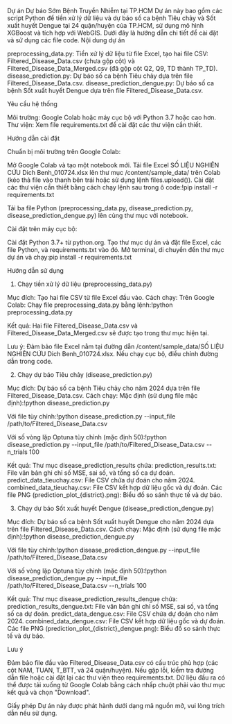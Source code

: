 Dự án Dự báo Sớm Bệnh Truyền Nhiễm tại TP.HCM
Dự án này bao gồm các script Python để tiền xử lý dữ liệu và dự báo số ca bệnh Tiêu chảy và Sốt xuất huyết Dengue tại 24 quận/huyện của TP.HCM, sử dụng mô hình XGBoost và tích hợp với WebGIS. Dưới đây là hướng dẫn chi tiết để cài đặt và sử dụng các file code.
Nội dung dự án

preprocessing_data.py: Tiền xử lý dữ liệu từ file Excel, tạo hai file CSV: Filtered_Disease_Data.csv (chưa gộp cột) và Filtered_Disease_Data_Merged.csv (đã gộp cột Q2, Q9, TD thành TP_TD).
disease_prediction.py: Dự báo số ca bệnh Tiêu chảy dựa trên file Filtered_Disease_Data.csv.
disease_prediction_dengue.py: Dự báo số ca bệnh Sốt xuất huyết Dengue dựa trên file Filtered_Disease_Data.csv.

Yêu cầu hệ thống

Môi trường: Google Colab hoặc máy cục bộ với Python 3.7 hoặc cao hơn.
Thư viện: Xem file requirements.txt để cài đặt các thư viện cần thiết.

Hướng dẫn cài đặt

Chuẩn bị môi trường trên Google Colab:

Mở Google Colab và tạo một notebook mới.
Tải file Excel SỐ LIỆU NGHIÊN CỨU Dich Benh_010724.xlsx lên thư mục /content/sample_data/ trên Colab (kéo thả file vào thanh bên trái hoặc sử dụng lệnh files.upload()).
Cài đặt các thư viện cần thiết bằng cách chạy lệnh sau trong ô code:!pip install -r requirements.txt


Tải ba file Python (preprocessing_data.py, disease_prediction.py, disease_prediction_dengue.py) lên cùng thư mục với notebook.


Cài đặt trên máy cục bộ:

Cài đặt Python 3.7+ từ python.org.
Tạo thư mục dự án và đặt file Excel, các file Python, và requirements.txt vào đó.
Mở terminal, di chuyển đến thư mục dự án và chạy:pip install -r requirements.txt





Hướng dẫn sử dụng
1. Chạy tiền xử lý dữ liệu (preprocessing_data.py)

Mục đích: Tạo hai file CSV từ file Excel đầu vào.
Cách chạy:
Trên Google Colab: Chạy file preprocessing_data.py bằng lệnh:!python preprocessing_data.py


Kết quả: Hai file Filtered_Disease_Data.csv và Filtered_Disease_Data_Merged.csv sẽ được tạo trong thư mục hiện tại.


Lưu ý: Đảm bảo file Excel nằm tại đường dẫn /content/sample_data/SỐ LIỆU NGHIÊN CỨU Dich Benh_010724.xlsx. Nếu chạy cục bộ, điều chỉnh đường dẫn trong code.

2. Chạy dự báo Tiêu chảy (disease_prediction.py)

Mục đích: Dự báo số ca bệnh Tiêu chảy cho năm 2024 dựa trên file Filtered_Disease_Data.csv.
Cách chạy:
Mặc định (sử dụng file mặc định):!python disease_prediction.py


Với file tùy chỉnh:!python disease_prediction.py --input_file /path/to/Filtered_Disease_Data.csv


Với số vòng lặp Optuna tùy chỉnh (mặc định 50):!python disease_prediction.py --input_file /path/to/Filtered_Disease_Data.csv --n_trials 100




Kết quả:
Thư mục disease_prediction_results chứa:
prediction_results.txt: File văn bản ghi chỉ số MSE, sai số, và tổng số ca dự đoán.
predict_data_tieuchay.csv: File CSV chứa dự đoán cho năm 2024.
combined_data_tieuchay.csv: File CSV kết hợp dữ liệu gốc và dự đoán.
Các file PNG (prediction_plot_{district}.png): Biểu đồ so sánh thực tế và dự báo.





3. Chạy dự báo Sốt xuất huyết Dengue (disease_prediction_dengue.py)

Mục đích: Dự báo số ca bệnh Sốt xuất huyết Dengue cho năm 2024 dựa trên file Filtered_Disease_Data.csv.
Cách chạy:
Mặc định (sử dụng file mặc định):!python disease_prediction_dengue.py


Với file tùy chỉnh:!python disease_prediction_dengue.py --input_file /path/to/Filtered_Disease_Data.csv


Với số vòng lặp Optuna tùy chỉnh (mặc định 50):!python disease_prediction_dengue.py --input_file /path/to/Filtered_Disease_Data.csv --n_trials 100




Kết quả:
Thư mục disease_prediction_results_dengue chứa:
prediction_results_dengue.txt: File văn bản ghi chỉ số MSE, sai số, và tổng số ca dự đoán.
predict_data_dengue.csv: File CSV chứa dự đoán cho năm 2024.
combined_data_dengue.csv: File CSV kết hợp dữ liệu gốc và dự đoán.
Các file PNG (prediction_plot_{district}_dengue.png): Biểu đồ so sánh thực tế và dự báo.





Lưu ý

Đảm bảo file đầu vào Filtered_Disease_Data.csv có cấu trúc phù hợp (các cột NAM, TUAN, T_BTT, và 24 quận/huyện).
Nếu gặp lỗi, kiểm tra đường dẫn file hoặc cài đặt lại các thư viện theo requirements.txt.
Dữ liệu đầu ra có thể được tải xuống từ Google Colab bằng cách nhấp chuột phải vào thư mục kết quả và chọn "Download".

Giấy phép
Dự án này được phát hành dưới dạng mã nguồn mở, vui lòng trích dẫn nếu sử dụng.
